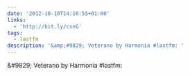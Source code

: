```yaml
---
date: '2012-10-10T14:10:55+01:00'
links:
  - 'http://bit.ly/csnG'
tags:
  - lastfm
description: '&amp;#9829; Veterano by Harmonia #lastfm: '
---
```

&amp;#9829; Veterano by Harmonia #lastfm: 
